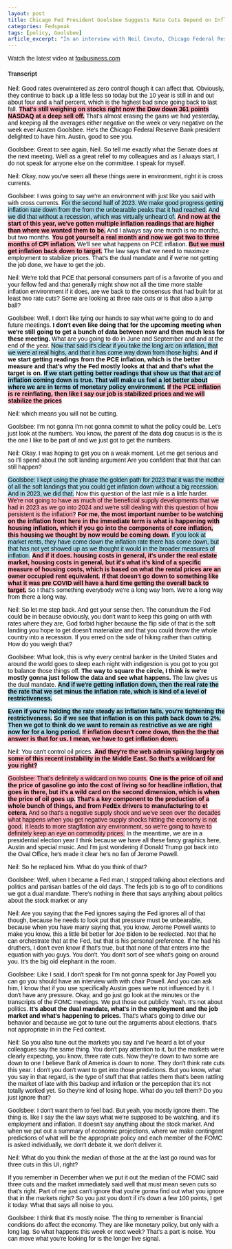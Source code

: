 ```yaml
---
layout: post
title: Chicago Fed President Goolsbee Suggests Rate Cuts Depend on Inflation Path, Particularly Housing
categories: Fedspeak
tags: [policy, Goolsbee]
article_excerpt: "In an interview with Neil Cavuto, Chicago Federal Reserve Bank President Austan Goolsbee emphasized that the Fed's decision on rate cuts will depend on the path of inflation, particularly housing inflation. Goolsbee noted, 'For me, the most important number to be watching on the inflation front here in the immediate term is what is happening with housing inflation.' He added, 'If that doesn't go down to something like what it was pre COVID will have a hard time getting the overall back to target.' While acknowledging progress in reducing inflation in 2023, Goolsbee cautioned that 'at the start of this year, we've gotten multiple inflation readings that are higher than where we wanted them to be.' He also highlighted the potential impact of oil prices on inflation, stating, 'The price of oil and the price of gasoline go into the cost of living so for headline inflation, that goes in there.' Goolsbee emphasized that the Fed's decisions will be data-driven, stating, 'The way to square the circle, I think is we're mostly gonna just follow the data and see what happens.'"
---
```


<style>
    body {
        font-family: Arial, sans-serif;
    }
    .neutral {
        color: black; /* Ensuring text color is readable */
    }
    .dovish {
        background-color: lightblue; /* Changed from color to background-color */
        color: black; /* Ensuring text color is readable */
    }
    .most-dovish {
        background-color: blue; /* Changed from color to background-color */
        color: white; /* Changing text color to white for readability */
    }
    .hawkish {
        background-color: lightpink; /* Changed from color to background-color */
        color: black; /* Ensuring text color is readable */
    }
    .most-hawkish {
        background-color: red; /* Changed from color to background-color */
        color: white; /* Changing text color to white for readability */
    }
    .bold {
        font-weight: bold;
    }
  .underscored {
  text-decoration: underline;
}
  
</style>

<script type="text/javascript" src="https://video.foxbusiness.com/v/embed.js?id=6350791007112&w=466&h=263"></script><noscript>Watch the latest video at <a href="https://www.foxbusiness.com">foxbusiness.com</a></noscript>


#### Transcript
<p><span id="sentence-1" data-timestamp="00:00" class="neutral">Neil: Good rates overwintered as zero control though it can affect that.</span> <span id="sentence-2" data-timestamp="00:06" class="neutral">Obviously, they continue to back up a little less so today but the 10 year is still in and out about four and a half percent, which is the highest bad since going back to last fall.</span> <span id="sentence-3" data-timestamp="00:17" class="hawkish bold">That's still weighing on stocks right now the Dow down 361 points NASDAQ at a deep sell off.</span> <span id="sentence-4" data-timestamp="00:23" class="neutral">That's almost erasing the gains we had yesterday, and keeping all the averages either negative on the week or very negative on the week ever Austen Goolsbee.</span> <span id="sentence-5" data-timestamp="00:32" class="neutral">He's the Chicago Federal Reserve Bank president delighted to have him.</span> <span id="sentence-6" data-timestamp="00:36" class="neutral">Austin, good to see you.</span></p>

<p><span id="sentence-7" data-timestamp="00:38" class="neutral">Goolsbee: Great to see again, Neil.</span> <span id="sentence-8" data-timestamp="00:41" class="neutral">So tell me exactly what the Senate does at the next meeting.</span> <span id="sentence-9" data-timestamp="00:45" class="neutral">Well as a great relief to my colleagues and as I always start, I do not speak for anyone else on the committee.</span> <span id="sentence-10" data-timestamp="00:52" class="neutral">I speak for myself.</span></p>

<p><span id="sentence-11" data-timestamp="00:54" class="neutral">Neil: Okay, now you've seen all these things were in environment, right it is cross currents.</span></p>

<p><span id="sentence-12" data-timestamp="00:59" class="neutral">Goolsbee: I was going to say we're an environment with just like you said with with cross currents.</span> <span id="sentence-13" data-timestamp="01:04" class="dovish">For the second half of 2023. We make good progress getting inflation rate down from the from the unbearable peaks that it had reached.</span> <span id="sentence-14" data-timestamp="01:13" class="dovish">And we did that without a recession, which was virtually unheard of.</span> <span id="sentence-15" data-timestamp="01:18" class="hawkish bold">And now at the start of this year, we've gotten multiple inflation readings that are higher than where we wanted them to be.</span> <span id="sentence-16" data-timestamp="01:25" class="neutral">And I always say one month is no months, but two months.</span> <span id="sentence-17" data-timestamp="01:28" class="hawkish bold">You got yourself a real month and now we got two to three months of CPI inflation.</span> <span id="sentence-18" data-timestamp="01:33" class="neutral">We'll see what happens on PCE inflation.</span> <span id="sentence-19" data-timestamp="01:36" class="hawkish bold">But we must get inflation back down to target.</span> <span id="sentence-20" data-timestamp="01:39" class="neutral">The law says that we need to maximize employment to stabilize prices.</span> <span id="sentence-21" data-timestamp="01:44" class="neutral">That's the dual mandate and if we're not getting the job done, we have to get the job.</span></p>

<p><span id="sentence-22" data-timestamp="01:50" class="neutral">Neil: We're told that PCE that personal consumers part of is a favorite of you and your fellow fed and that generally might show not all the time more stable inflation environment if it does, are we back to the consensus that had built for at least two rate cuts?</span> <span id="sentence-23" data-timestamp="02:06" class="neutral">Some are looking at three rate cuts or is that also a jump ball?</span></p>

<p><span id="sentence-24" data-timestamp="02:12" class="neutral">Goolsbee: Well, I don't like tying our hands to say what we're going to do and future meetings.</span> <span id="sentence-25" data-timestamp="02:17" class="neutral bold">I don't even like doing that for the upcoming meeting when we're still going to get a bunch of data between now and then much less for these meeting.</span> <span id="sentence-26" data-timestamp="02:23" class="neutral">What are you going to do in June and September and and at the end of the year.</span> <span id="sentence-27" data-timestamp="02:28" class="dovish">Now that said it's clear if you take the long arc on inflation, that we were at real highs, and that it has come way down from those highs.</span> <span id="sentence-28" data-timestamp="02:36" class="neutral bold">And if we start getting readings from the PCE inflation, which is the better measure and that's why the Fed mostly looks at that and that's what the target is on.</span> <span id="sentence-29" data-timestamp="02:45" class="dovish bold">If we start getting better readings that show us that that arc of inflation coming down is true. That will make us feel a lot better about where we are in terms of monetary policy environment.</span> <span id="sentence-30" data-timestamp="02:58" class="hawkish bold">If the PCE inflation is re reinflating, then like I say our job is stabilized prices and we will stabilize the prices</span></p> 

<p><span id="sentence-31" data-timestamp="03:07" class="neutral">Neil: which means you will not be cutting.</span></p>

<p><span id="sentence-32" data-timestamp="03:10" class="neutral">Goolsbee: I'm not gonna I'm not gonna commit to what the policy could be.</span> <span id="sentence-33" data-timestamp="03:14" class="neutral">Let's just look at the numbers.</span> <span id="sentence-34" data-timestamp="03:16" class="neutral">You know, the parent of the data dog caucus is is the is the one I like to be part of and we just got to get the numbers.</span></p>

<p><span id="sentence-35" data-timestamp="03:23" class="neutral">Neil: Okay.</span> <span id="sentence-36" data-timestamp="03:24" class="neutral">I was hoping to get you on a weak moment.</span> <span id="sentence-37" data-timestamp="03:26" class="neutral">Let me get serious and so I'll spend about the soft landing argument Are you confident that that that can still happen?</span></p>

<p><span id="sentence-38" data-timestamp="03:38" class="dovish">Goolsbee: I kept using the phrase the golden path for 2023 that it was the mother of all the soft landings that you could get inflation down without a big recession.</span> <span id="sentence-39" data-timestamp="03:48" class="dovish">And in 2023, we did that.</span> <span id="sentence-40" data-timestamp="03:51" class="neutral">Now this question of the last mile is a little harder.</span> <span id="sentence-41" data-timestamp="03:55" class="hawkish">We're not going to have as much of the beneficial supply developments that we had in 2023 as we go into 2024 and we're still dealing with this question of how persistent is the inflation?</span> <span id="sentence-42" data-timestamp="04:07" class="hawkish bold">For me, the most important number to be watching on the inflation front here in the immediate term is what is happening with housing inflation, which if you go into the components of core inflation, this housing we thought by now would be coming down.</span> <span id="sentence-43" data-timestamp="04:22" class="dovish">If you look at market rents, they have come down the inflation rate there has come down, but that has not yet showed up as we thought it would in the broader measures of inflation.</span> <span id="sentence-44" data-timestamp="04:33" class="hawkish bold">And if it does. housing costs in general, it's under the real estate market, housing costs in general, but it's what it's kind of a specific measure of housing costs, which is based on what the rental prices are an owner occupied rent equivalent.</span> <span id="sentence-45" data-timestamp="04:50" class="hawkish bold">If that doesn't go down to something like what it was pre COVID will have a hard time getting the overall back to target.</span> <span id="sentence-46" data-timestamp="04:58" class="neutral">So I that's something everybody we're a long way from.</span> <span id="sentence-47" data-timestamp="05:01" class="neutral">We're a long way from there a long way.</span></p>

<p><span id="sentence-48" data-timestamp="05:05" class="neutral">Neil: So let me step back.</span> <span id="sentence-49" data-timestamp="05:07" class="neutral">And get your sense then.</span> <span id="sentence-50" data-timestamp="05:08" class="neutral">The conundrum the Fed could be in because obviously, you don't want to keep this going on with with rates where they are, God forbid higher because the flip side of that is the soft landing you hope to get doesn't materialize and that you could throw the whole country into a recession.</span> <span id="sentence-51" data-timestamp="05:23" class="neutral">If you erred on the side of hiking rather than cutting.</span> <span id="sentence-52" data-timestamp="05:26" class="neutral">How do you weigh that?</span></p>

<p><span id="sentence-53" data-timestamp="05:30" class="neutral">Goolsbee: What look, this is why every central banker in the United States and around the world goes to sleep each night with indigestion is you got to you got to balance those things off.</span> <span id="sentence-54" data-timestamp="05:41" class="neutral bold">The way to square the circle, I think is we're mostly gonna just follow the data and see what happens.</span> <span id="sentence-55" data-timestamp="05:47" class="neutral">The law gives us the dual mandate.</span> <span id="sentence-56" data-timestamp="05:49" class="dovish bold">And if we're getting inflation down, then the real rate the the rate that we set minus the inflation rate, which is kind of a level of restrictiveness.</span></p>

<p><span id="sentence-57" data-timestamp="06:03" class="dovish bold">Even if you're holding the rate steady as inflation falls, you're tightening the restrictiveness.</span> <span id="sentence-58" data-timestamp="06:10" class="dovish bold">So if we see that inflation is on this path back down to 2%. Then we got to think do we want to remain as restrictive as we are right now for for a long period.</span> <span id="sentence-59" data-timestamp="06:21" class="hawkish bold">If inflation doesn't come down, then the the that answer is that for us. I mean, we have to get inflation down.</span></p>

<p><span id="sentence-60" data-timestamp="06:30" class="neutral">Neil: You can't control oil prices.</span> <span id="sentence-61" data-timestamp="06:32" class="hawkish bold">And they're the web admin spiking largely on some of this recent instability in the Middle East. So that's a wildcard for you right?</span></p>

<p><span id="sentence-62" data-timestamp="06:41" class="hawkish">Goolsbee: That's definitely a wildcard on two counts.</span> <span id="sentence-63" data-timestamp="06:44" class="hawkish bold">One is the price of oil and the price of gasoline go into the cost of living so for headline inflation, that goes in there, but it's a wild card on the second dimension, which is when the price of oil goes up.</span> <span id="sentence-64" data-timestamp="06:58" class="hawkish bold">That's a key component to the production of a whole bunch of things, and from FedEx drivers to manufacturing to et cetera.</span> <span id="sentence-65" data-timestamp="07:05" class="hawkish">And so that's a negative supply shock and we've seen over the decades what happens when you get negative supply shocks hitting the economy is not good.</span> <span id="sentence-66" data-timestamp="07:15" class="hawkish">It leads to more stagflation airy environment, so we're going to have to definitely keep an eye on commodity prices.</span> <span id="sentence-67" data-timestamp="07:22" class="neutral">In the meantime, we are in a presidential election year I think because we have all these fancy graphics here, Austin and special music.</span> <span id="sentence-68" data-timestamp="07:30" class="neutral">And I'm just wondering if Donald Trump got back into the Oval Office, he's made it clear he's no fan of Jerome Powell.</span></p>

<p><span id="sentence-69" data-timestamp="07:37" class="neutral">Neil: So he replaced him.</span> <span id="sentence-70" data-timestamp="07:39" class="neutral">What do you think of that?</span></p>

<p><span id="sentence-71" data-timestamp="07:42" class="neutral">Goolsbee: Well, when I became a Fed man, I stopped talking about elections and politics and partisan battles of the old days.</span> <span id="sentence-72" data-timestamp="07:50" class="neutral">The feds job is to go off to conditions we got a dual mandate.</span> <span id="sentence-73" data-timestamp="07:55" class="neutral">There's nothing in there that says anything about politics about the stock market or any</span></p>

<p><span id="sentence-74" data-timestamp="08:01" class="neutral">Neil: Are you saying that the Fed ignores saying the Fed ignores all of that though, because he needs to look put that pressure must be unbearable, because when you have many saying that, you know, Jerome Powell wants to make you know, this a little bit better for Joe Biden to be reelected.</span> <span id="sentence-75" data-timestamp="08:18" class="neutral">Not that he can orchestrate that at the Fed, but that is his personal preference.</span> <span id="sentence-76" data-timestamp="08:23" class="neutral">If he had his druthers, I don't even know if that's true, but that none of that enters into the equation with you guys.</span> <span id="sentence-77" data-timestamp="08:29" class="neutral">You don't.</span> <span id="sentence-78" data-timestamp="08:30" class="neutral">You don't sort of see what's going on around you.</span> <span id="sentence-79" data-timestamp="08:32" class="neutral">It's the big old elephant in the room.</span></p>

<p><span id="sentence-80" data-timestamp="08:35" class="neutral">Goolsbee: Like I said, I don't speak for I'm not gonna speak for Jay Powell you can go you should have an interview with with chair Powell.</span> <span id="sentence-81" data-timestamp="08:44" class="neutral">And you can ask him, I know that if you use specifically Austin goes we're not influenced by it.</span> <span id="sentence-82" data-timestamp="08:51" class="neutral">I don't have any pressure.</span> <span id="sentence-83" data-timestamp="08:53" class="neutral">Okay, and go just go look at the minutes or the transcripts of the FOMC meetings.</span> <span id="sentence-84" data-timestamp="08:58" class="neutral">We put those out publicly.</span> <span id="sentence-85" data-timestamp="09:00" class="neutral">Yeah.</span> <span id="sentence-86" data-timestamp="09:01" class="neutral">It's not about politics.</span> <span id="sentence-87" data-timestamp="09:03" class="neutral bold">It's about the dual mandate, what's in the employment and the job market and what's happening to prices.</span> <span id="sentence-88" data-timestamp="09:09" class="neutral">That's what's going to drive our behavior and because we got to tune out the arguments about elections, that's not appropriate in in the Fed context.</span></p>

<p><span id="sentence-90" data-timestamp="09:19" class="neutral">Neil: So you also tune out the markets you say and I've heard a lot of your colleagues say the same thing.</span> <span id="sentence-91" data-timestamp="09:24" class="neutral">You don't pay attention to it, but the markets were clearly expecting, you know, three rate cuts.</span> <span id="sentence-92" data-timestamp="09:30" class="neutral">Now they're down to two some are down to one I believe Bank of America is down to none.</span> <span id="sentence-93" data-timestamp="09:35" class="neutral">They don't think rate cuts this year.</span> <span id="sentence-94" data-timestamp="09:36" class="neutral">I don't you don't want to get into those predictions.</span> <span id="sentence-95" data-timestamp="09:39" class="neutral">But you know, what you say in that regard, is the type of stuff that that rattles them that's been rattling the market of late with this backup and inflation or the perception that it's not totally worked yet.</span> <span id="sentence-96" data-timestamp="09:53" class="neutral">So they're kind of losing hope.</span> <span id="sentence-97" data-timestamp="09:54" class="neutral">What do you tell them?</span> <span id="sentence-98" data-timestamp="09:56" class="neutral">Do you just ignore that?</span></p>

<p><span id="sentence-99" data-timestamp="09:59" class="neutral">Goolsbee: I don't want them to feel bad.</span> <span id="sentence-100" data-timestamp="10:01" class="neutral">But yeah, you mostly ignore them.</span> <span id="sentence-101" data-timestamp="10:03" class="neutral">The thing is, like I say the the law says what we're supposed to be watching, and it's employment and inflation.</span> <span id="sentence-102" data-timestamp="10:12" class="neutral">It doesn't say anything about the stock market.</span> <span id="sentence-103" data-timestamp="10:14" class="neutral">And when we put out a summary of economic projections, where we make contingent predictions of what will be the appropriate policy and each member of the FOMC is asked individually, we don't debate it, we don't deliver it.</span></p>

<p><span id="sentence-104" data-timestamp="10:31" class="neutral">Neil: What do you think the median of those at the at the last go round was for three cuts in this UI, right?</span></p>

<p><span id="sentence-105" data-timestamp="10:39" class="neutral">If you remember in December when we put it out the median of the FOMC said three cuts and the market immediately said well that must mean seven cuts so that's right.</span> <span id="sentence-106" data-timestamp="10:48" class="neutral">Part of me just can't ignore that you're gonna find out what you ignore that in the markets right?</span> <span id="sentence-107" data-timestamp="10:53" class="neutral">So you just you don't if it's down a few 100 points, I get it today.</span> <span id="sentence-108" data-timestamp="10:57" class="neutral">What that says all noise to you.</span></p>

<p><span id="sentence-109" data-timestamp="11:00" class="neutral">Goolsbee: I think that it's mostly noise.</span> <span id="sentence-110" data-timestamp="11:02" class="neutral">The thing to remember is financial conditions do affect the economy.</span> <span id="sentence-111" data-timestamp="11:07" class="neutral">They are like monetary policy, but only with a long lag.</span> <span id="sentence-112" data-timestamp="11:11" class="neutral">So what happens this week or next week?</span> <span id="sentence-113" data-timestamp="11:13" class="neutral">That's a part is noise.</span> <span id="sentence-114" data-timestamp="11:16" class="neutral">You can move what you're looking for is the longer live signal.</span></p>

